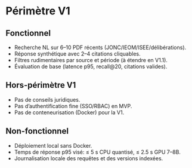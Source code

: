 # Périmètre V1

## Fonctionnel
- Recherche NL sur 6–10 PDF récents (JONC/IEOM/ISEE/délibérations).
- Réponse synthétique avec 2–4 citations cliquables.
- Filtres rudimentaires par source et période (à étendre en V1.1).
- Évaluation de base (latence p95, recall@20, citations valides).

## Hors-périmètre V1
- Pas de conseils juridiques.
- Pas d’authentification fine (SSO/RBAC) en MVP.
- Pas de conteneurisation (Docker) pour la V1.

## Non-fonctionnel
- Déploiement local sans Docker.
- Temps de réponse p95 visé: ≤ 5 s CPU quantisé, ≤ 2.5 s GPU 7–8B.
- Journalisation locale des requêtes et des versions indexées.
